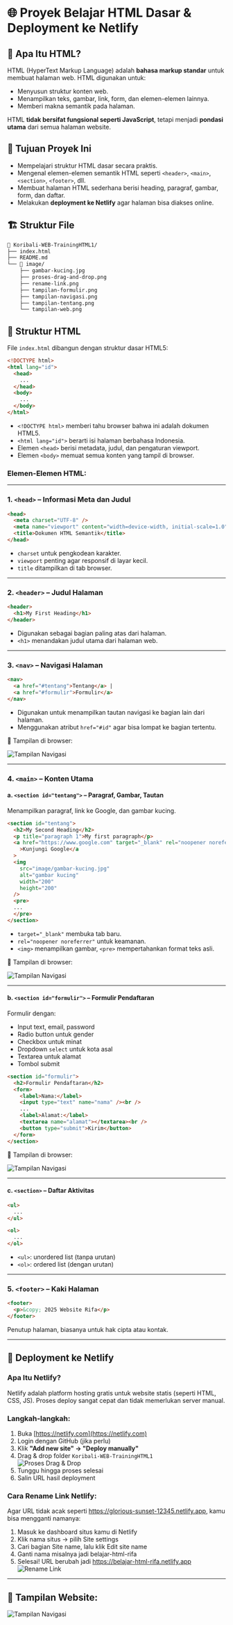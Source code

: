 # 🌐 Proyek Belajar HTML Dasar & Deployment ke Netlify

## 📘 Apa Itu HTML?

HTML (HyperText Markup Language) adalah **bahasa markup standar** untuk membuat halaman web. HTML digunakan untuk:

- Menyusun struktur konten web.
- Menampilkan teks, gambar, link, form, dan elemen-elemen lainnya.
- Memberi makna semantik pada halaman.

HTML **tidak bersifat fungsional seperti JavaScript**, tetapi menjadi **pondasi utama** dari semua halaman website.

## 🎯 Tujuan Proyek Ini

- Mempelajari struktur HTML dasar secara praktis.
- Mengenal elemen-elemen semantik HTML seperti `<header>`, `<main>`, `<section>`, `<footer>`, dll.
- Membuat halaman HTML sederhana berisi heading, paragraf, gambar, form, dan daftar.
- Melakukan **deployment ke Netlify** agar halaman bisa diakses online.

## 🏗️ Struktur File

```bash
📁 Koribali-WEB-TrainingHTML1/
├── index.html
├── README.md
└── 📁 image/
    ├── gambar-kucing.jpg
    ├── proses-drag-and-drop.png
    ├── rename-link.png
    ├── tampilan-formulir.png
    ├── tampilan-navigasi.png
    ├── tampilan-tentang.png
    └── tampilan-web.png
```

## 🧱 Struktur HTML

File `index.html` dibangun dengan struktur dasar HTML5:

```html
<!DOCTYPE html>
<html lang="id">
  <head>
    ...
  </head>
  <body>
    ...
  </body>
</html>
```

- `<!DOCTYPE html>` memberi tahu browser bahwa ini adalah dokumen HTML5.
- `<html lang="id">` berarti isi halaman berbahasa Indonesia.
- Elemen `<head>` berisi metadata, judul, dan pengaturan viewport.
- Elemen `<body>` memuat semua konten yang tampil di browser.

### Elemen-Elemen HTML:

---

### 1. `<head>` – Informasi Meta dan Judul

```html
<head>
  <meta charset="UTF-8" />
  <meta name="viewport" content="width=device-width, initial-scale=1.0" />
  <title>Dokumen HTML Semantik</title>
</head>
```

- `charset` untuk pengkodean karakter.
- `viewport` penting agar responsif di layar kecil.
- `title` ditampilkan di tab browser.

---

### 2. `<header>` – Judul Halaman

```html
<header>
  <h1>My First Heading</h1>
</header>
```

- Digunakan sebagai bagian paling atas dari halaman.
- `<h1>` menandakan judul utama dari halaman web.

---

### 3. `<nav>` – Navigasi Halaman

```html
<nav>
  <a href="#tentang">Tentang</a> |
  <a href="#formulir">Formulir</a>
</nav>
```

- Digunakan untuk menampilkan tautan navigasi ke bagian lain dari halaman.
- Menggunakan atribut `href="#id"` agar bisa lompat ke bagian tertentu.

📸 Tampilan di browser:

![Tampilan Navigasi](image/tampilan-navigasi.PNG)

---

### 4. `<main>` – Konten Utama

#### a. `<section id="tentang">` – Paragraf, Gambar, Tautan

Menampilkan paragraf, link ke Google, dan gambar kucing.

```html
<section id="tentang">
  <h2>My Second Heading</h2>
  <p title="paragraph 1">My first paragraph</p>
  <a href="https://www.google.com" target="_blank" rel="noopener noreferrer"
    >Kunjungi Google</a
  >
  <img
    src="image/gambar-kucing.jpg"
    alt="gambar kucing"
    width="200"
    height="200"
  />
  <pre>
  ...
  </pre>
</section>
```

- `target="_blank"` membuka tab baru.
- `rel="noopener noreferrer"` untuk keamanan.
- `<img>` menampilkan gambar, `<pre>` mempertahankan format teks asli.

📸 Tampilan di browser:

![Tampilan Navigasi](image/tampilan-tentang.PNG)

---

#### b. `<section id="formulir">` – Formulir Pendaftaran

Formulir dengan:

- Input text, email, password
- Radio button untuk gender
- Checkbox untuk minat
- Dropdown `select` untuk kota asal
- Textarea untuk alamat
- Tombol submit

```html
<section id="formulir">
  <h2>Formulir Pendaftaran</h2>
  <form>
    <label>Nama:</label>
    <input type="text" name="nama" /><br />
    ...
    <label>Alamat:</label>
    <textarea name="alamat"></textarea><br />
    <button type="submit">Kirim</button>
  </form>
</section>
```

📸 Tampilan di browser:

![Tampilan Navigasi](image/tampilan-formulir.PNG)

---

#### c. `<section>` – Daftar Aktivitas

```html
<ul>
  ...
</ul>

<ol>
  ...
</ol>
```

- `<ul>`: unordered list (tanpa urutan)
- `<ol>`: ordered list (dengan urutan)

---

### 5. `<footer>` – Kaki Halaman

```html
<footer>
  <p>&copy; 2025 Website Rifa</p>
</footer>
```

Penutup halaman, biasanya untuk hak cipta atau kontak.

---

## 🚀 Deployment ke Netlify

### Apa Itu Netlify?

Netlify adalah platform hosting gratis untuk website statis (seperti HTML, CSS, JS). Proses deploy sangat cepat dan tidak memerlukan server manual.

### Langkah-langkah:

1. Buka [https://netlify.com](https://netlify.com)
2. Login dengan GitHub (jika perlu)
3. Klik **"Add new site" → "Deploy manually"**
4. Drag & drop folder `Koribali-WEB-TrainingHTML1`  
   <img src="image/proses-drag-and-drop.PNG" alt="Proses Drag & Drop"/>
5. Tunggu hingga proses selesai
6. Salin URL hasil deployment

### Cara Rename Link Netlify:

Agar URL tidak acak seperti https://glorious-sunset-12345.netlify.app, kamu bisa mengganti namanya:

1. Masuk ke dashboard situs kamu di Netlify
2. Klik nama situs → pilih Site settings
3. Cari bagian Site name, lalu klik Edit site name
4. Ganti nama misalnya jadi belajar-html-rifa
5. Selesai! URL berubah jadi <https://belajar-html-rifa.netlify.app>
   <img src="image/rename-link.PNG" alt="Rename Link"/>

---

## 📸 Tampilan Website:

![Tampilan Navigasi](image/tampilan-web.PNG)
